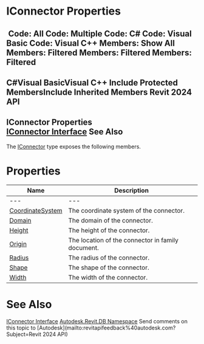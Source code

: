 # IConnector Properties

﻿
 Code: All Code: Multiple Code: C# Code: Visual Basic Code: Visual C++  Members: Show All Members: Filtered Members: Filtered Members: Filtered   
---  
C#Visual BasicVisual C++
Include Protected MembersInclude Inherited Members
Revit 2024 API  
---  
IConnector Properties  
[IConnector Interface](d5c02879-947d-d177-9c9a-52f662371da7.md "IConnector Interface") See Also  
---  
The [IConnector](d5c02879-947d-d177-9c9a-52f662371da7.md "IConnector Interface") type exposes the following members.
# Properties
| Name | Description |
| --- | --- |
| --- | --- | --- |
| [CoordinateSystem](83c23e11-64cf-0d4c-1233-d90f69c7de8e.md "CoordinateSystem Property") | The coordinate system of the connector. |
| [Domain](07b258fc-79c0-5544-6c99-1b77b464fbc8.md "Domain Property") | The domain of the connector. |
| [Height](6ae0a4c9-f867-d9c3-686f-464c62c1d0ed.md "Height Property") | The height of the connector. |
| [Origin](5e8de3db-f3b3-033b-2825-a10df6523ec1.md "Origin Property") | The location of the connector in family document. |
| [Radius](99f43e48-6cae-b62c-5928-7b68682d9a42.md "Radius Property") | The radius of the connector. |
| [Shape](68a666d3-3e85-d597-f409-da056e7b2e2b.md "Shape Property") | The shape of the connector. |
| [Width](92181844-bac8-96ab-eeac-bf4e62339f82.md "Width Property") | The width of the connector. |

# See Also
[IConnector Interface](d5c02879-947d-d177-9c9a-52f662371da7.md "IConnector Interface")
[Autodesk.Revit.DB Namespace](87546ba7-461b-c646-cbb1-2cb8f5bff8b2.md "Autodesk.Revit.DB Namespace")
Send comments on this topic to [Autodesk](mailto:revitapifeedback%40autodesk.com?Subject=Revit 2024 API)
